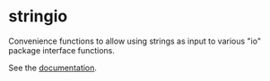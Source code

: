 stringio
========

Convenience functions to allow using strings as input to various "io" package interface functions.

See the [documentation](http://godoc.org/github.com/joshlf13/stringio).
